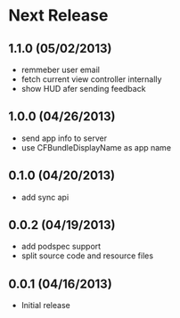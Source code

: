 # Next Release

## 1.1.0 (05/02/2013)

* remmeber user email
* fetch current view controller internally
* show HUD afer sending feedback

## 1.0.0 (04/26/2013)

* send app info to server
* use CFBundleDisplayName as app name

## 0.1.0 (04/20/2013)

* add sync api

## 0.0.2 (04/19/2013)

* add podspec support
* split source code and resource files

## 0.0.1 (04/16/2013)

* Initial release
